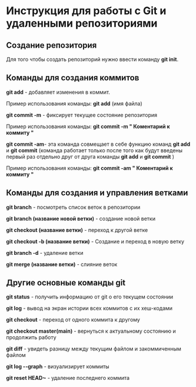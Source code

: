  # Инструкция для работы с Git и удаленными репозиториями

 ## Создание репозитория

Для того чтобы создать репозиторий нужно ввести команду **git init**.

## Команды для создания коммитов

**git add** - добавляет изменения в коммит.

Пример использования команды: **git add** (имя файла)

**git commit -m** - фиксирует текущее состояние репозитория 

Пример использования команды: **git commit -m " Коментарий к коммиту "**

**git commit -am**- эта команда совмещает в себе функцию команд **git add** и **git commit** (команда работает только после того как будут введены первый раз отдельно друг от друга команды **git add** и **git commit** )

Пример использования команды: **git commit -am " Коментарий к коммиту "**

## Команды для создания и управления ветками

**git branch** - посмотреть список веток в репозитории

**git branch (название новой ветки)** - создание новой ветки

**git checkout (название ветки)** -  переход к другой ветке

**git checkout -b (название ветки)** - Создание и переход в новую ветку

**git branch -d** - удаление ветки

**git merge (название ветки)** - слияние веток

## Другие основные команды git

**git status** - получить информацию от git о его текущем состоянии

**git log** - вывод на экран истории всех коммитов с их хеш-кодами

**git checkout** - переход от одного коммита к другому

**git checkout master(main)** - вернуться к актуальному состоянию и продолжить работу

**git diff** -  увидеть разницу между текущим файлом и закоммиченным файлом

**git log --graph** - визуализирует коммиты

**git reset HEAD~** - удаление последнего коммита

